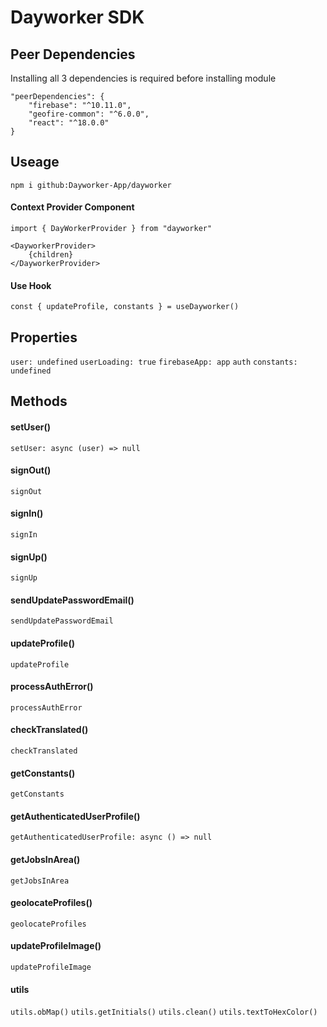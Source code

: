 # Dayworker SDK

## Peer Dependencies
Installing all 3 dependencies is required before installing module
```
"peerDependencies": {
    "firebase": "^10.11.0",
    "geofire-common": "^6.0.0",
    "react": "^18.0.0"
}
```

## Useage
`npm i github:Dayworker-App/dayworker`

#### Context Provider Component
`import { DayWorkerProvider } from "dayworker"`
```
<DayworkerProvider>
    {children}
</DayworkerProvider>
```

#### Use Hook
`const { updateProfile, constants } = useDayworker()`

## Properties
`user: undefined`
`userLoading: true`
`firebaseApp: app`
`auth`
`constants: undefined`

## Methods
#### setUser()
`setUser: async (user) => null`
#### signOut()
`signOut`
#### signIn()
`signIn`
#### signUp()
`signUp`
#### sendUpdatePasswordEmail()
`sendUpdatePasswordEmail`
#### updateProfile()
`updateProfile`
#### processAuthError()
`processAuthError`
#### checkTranslated()
`checkTranslated`
#### getConstants()
`getConstants`
#### getAuthenticatedUserProfile()
`getAuthenticatedUserProfile: async () => null`
#### getJobsInArea()
`getJobsInArea`
#### geolocateProfiles()
`geolocateProfiles`
#### updateProfileImage()
`updateProfileImage`
#### utils
`utils.obMap()`
`utils.getInitials()`
`utils.clean()`
`utils.textToHexColor()`